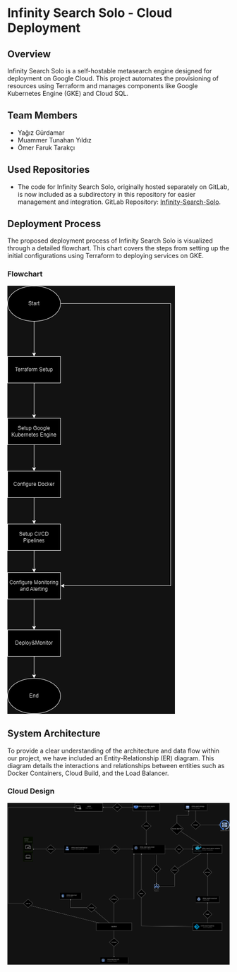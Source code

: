 # Infinity Search Solo - Cloud Deployment

## Overview
Infinity Search Solo is a self-hostable metasearch engine designed for deployment on Google Cloud. This project automates the provisioning of resources using Terraform and manages components like Google Kubernetes Engine (GKE) and Cloud SQL.

## Team Members
- Yağız Gürdamar
- Muammer Tunahan Yıldız
- Ömer Faruk Tarakçı

## Used Repositories
- The code for Infinity Search Solo, originally hosted separately on GitLab, is now included as a subdirectory in this repository for easier management and integration. GitLab Repository: [Infinity-Search-Solo](https://gitlab.com/infinitysearch/infinity-search-solo).

## Deployment Process
The proposed deployment process of Infinity Search Solo is visualized through a detailed flowchart. This chart covers the steps from setting up the initial configurations using Terraform to deploying services on GKE.

### Flowchart
![Deployment Flowchart](/flowchart.png)

## System Architecture
To provide a clear understanding of the architecture and data flow within our project, we have included an Entity-Relationship (ER) diagram. This diagram details the interactions and relationships between entities such as Docker Containers, Cloud Build, and the Load Balancer.

### Cloud Design
![Cloud Design ER Diagram](/cloud_design.png)

